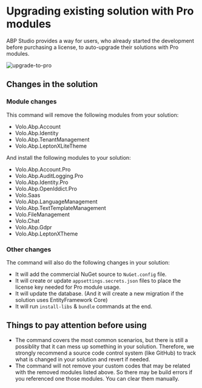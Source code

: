 # Upgrading existing solution with Pro modules

ABP Studio provides a way for users, who already started the development before purchasing a license, to auto-upgrade their solutions with Pro modules.

![upgrade-to-pro](D:\github\abp\docs\en\studio\images\upgrade-to-pro.png)

## Changes in the solution

### Module changes

This command will remove the following modules from your solution:

- Volo.Abp.Account
- Volo.Abp.Identity
- Volo.Abp.TenantManagement
- Volo.Abp.LeptonXLiteTheme

And install the following modules to your solution:

- Volo.Abp.Account.Pro
- Volo.Abp.AuditLogging.Pro
- Volo.Abp.Identity.Pro
- Volo.Abp.OpenIddict.Pro
- Volo.Saas
- Volo.Abp.LanguageManagement
- Volo.Abp.TextTemplateManagement
- Volo.FileManagement
- Volo.Chat
- Volo.Abp.Gdpr
- Volo.Abp.LeptonXTheme

### Other changes

The command will also do the following changes in your solution:

- It will add the commercial NuGet source to `NuGet.config` file.
- It will create or update `appsettings.secrets.json` files to place the license key needed for Pro module usage.
- It will update the database. (And it will create a new migration if the solution uses EntityFramework Core)
- It will run `install-libs` & `bundle` commands at the end.

## Things to pay attention before using

- The command covers the most common scenarios, but there is still a possiblity that it can mess up something in your solution. Therefore, we strongly recommend a source code control system (like GitHub) to track what is changed in your solution and revert if needed.
- The command will not remove your custom codes that may be related with the removed modules listed above. So there may be build errors if you referenced one those modules. You can clear them manually.
